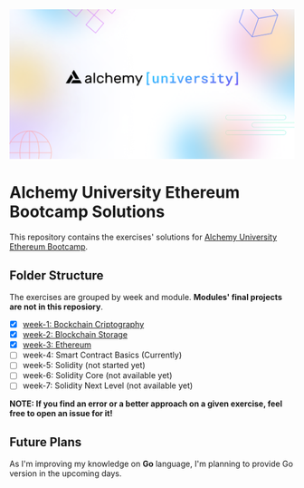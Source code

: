 <img src="./assets/alchemy-university.png">

# Alchemy University Ethereum Bootcamp Solutions


This repository contains the exercises' solutions for [Alchemy University Ethereum Bootcamp](https://university.alchemy.com/home).


## Folder Structure

The exercises are grouped by week and module. **Modules' final projects are not in this reposiory**.

- [x] [week-1: Bockchain Criptography](./week1-Blockchain-Cryptography/)
- [x] [week-2: Blockchain Storage](./week2-Blockchain-Storage/)
- [x] [week-3: Ethereum](./week3-Etheruem/)
- [ ] week-4: Smart Contract Basics (Currently)
- [ ] week-5: Solidity (not started yet)
- [ ] week-6: Solidity Core (not available yet)
- [ ] week-7: Solidity Next Level (not available yet)

**NOTE: If you find an error or a better approach on a given exercise, feel free to open an issue for it!**

## Future Plans

As I'm improving my knowledge on **Go** language, I'm planning to provide Go version in the upcoming days.